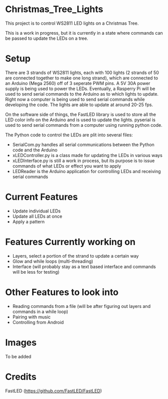 # Christmas_Tree_Lights
This project is to control WS2811 LED lights on a Christmas Tree.

This is a work in progress, but it is currently in a state where commands can be passed to update the LEDs on a tree.

# Setup
There are 3 strands of WS2811 lights, each with 100 lights (2 strands of 50 are connected together to make one long strand), which are connected to an Arduino (Mega 2560) off of 3 seperate PWM pins.  A 5V 30A power supply is being used to power the LEDs.  Eventually, a Rasperry Pi will be used to send serial commands to the Arduino as to which lights to update.  Right now a computer is being used to send serial commands while developing the code.  The lights are able to update at around 20-25 fps.

On the software side of things, the FastLED library is used to store all the LED color info on the Arduino and is used to update the lights.  pyserial is used to send serial commands from a computer using running python code.

The Python code to control the LEDs are plit into several files:
- SerialCom.py handles all serial communications between the Python code and the Arduino
- xLEDController.py is a class made for updating the LEDs in various ways
- xLEDInterface.py is still a work in process, but its purpose is to issue commands of what LEDs or effect you want to apply
- LEDReader is the Arduino application for controlling LEDs and receiving serial commands

# Current Features
- Update individual LEDs
- Update all LEDs at once
- Apply a pattern

# Features Currently working on
- Layers, select a portion of the strand to update a certain way
- Glow and while loops (multi-threading)
- Interface (will probably stay as a text based interface and commands will be less for testing)

# Other Features to look into
- Reading commands from a file (will be after figuring out layers and commands in a while loop)
- Pairing with music
- Controlling from Android

# Images
To be added

# Credits
FastLED (https://github.com/FastLED/FastLED)